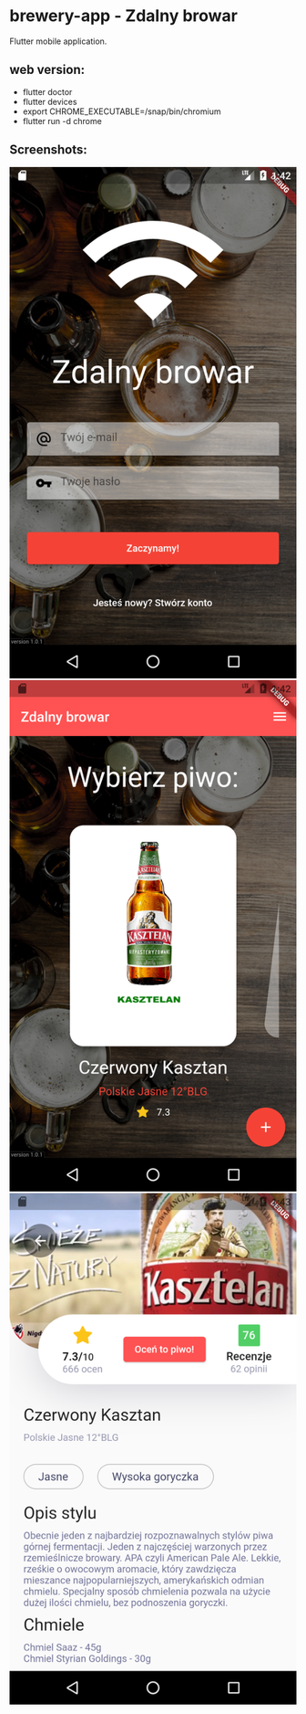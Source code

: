 # brewery-app - Zdalny browar
Flutter mobile application.

## web version:
- flutter doctor
- flutter devices
- export CHROME_EXECUTABLE=/snap/bin/chromium
- flutter run -d chrome

## Screenshots:
![Login page](screenshots/screenshot_1.png)
![Main page](screenshots/screenshot_2.png)
![Details page](screenshots/screenshot_3.png)
